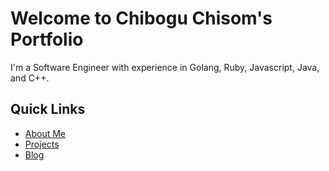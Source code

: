 # Welcome to Chibogu Chisom's Portfolio

I'm a Software Engineer with experience in Golang, Ruby, Javascript, Java, and C++.

## Quick Links
- [About Me](/about)
- [Projects](/projects)
- [Blog](/blog)